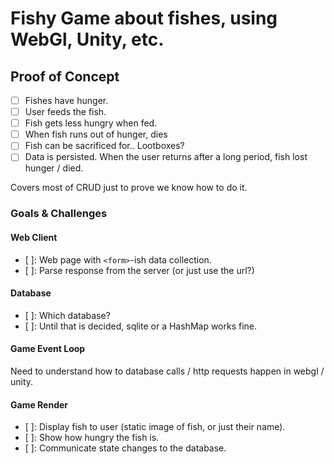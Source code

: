 # Fishy Game about fishes, using WebGl, Unity, etc.

## Proof of Concept
- [ ] Fishes have hunger.
- [ ] User feeds the fish.
- [ ] Fish gets less hungry when fed.
- [ ] When fish runs out of hunger, dies
- [ ] Fish can be sacrificed for.. Lootboxes?
- [ ] Data is persisted. When the user returns after a long period, fish lost hunger / died.

Covers most of CRUD just to prove we know how to do it.

### Goals & Challenges

#### Web Client
- [ ]: Web page with `<form>`-ish data collection.
- [ ]: Parse response from the server (or just use the url?)

#### Database
- [ ]: Which database?
- [ ]: Until that is decided, sqlite or a HashMap works fine.

#### Game Event Loop
Need to understand how to database calls / http requests happen in webgl / unity.

#### Game Render
- [ ]: Display fish to user (static image of fish, or just their name).
- [ ]: Show how hungry the fish is.
- [ ]: Communicate state changes to the database.

